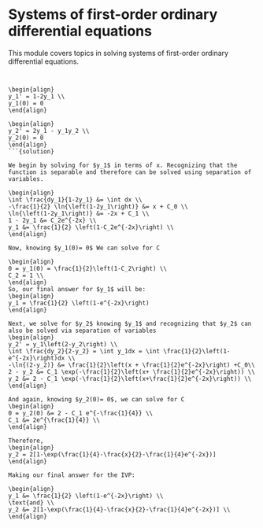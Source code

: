 # Systems of first-order ordinary differential equations

This module covers topics in solving systems of first-order ordinary
differential equations.

```{tableofcontents}
```


```{example} Solve the IVP 

\begin{align}
y_1' = 1-2y_1 \\
y_1(0) = 0 
\end{align}

\begin{align}
y_2' = 2y_1 - y_1y_2 \\
y_2(0) = 0 
\end{align}
```{solution}

We begin by solving for $y_1$ in terms of x. Recognizing that the function is separable and therefore can be solved using separation of variables. 

\begin{align}
\int \frac{dy_1}{1-2y_1} &= \int dx \\
-\frac{1}{2} \ln{\left(1-2y_1\right)} &= x + C_0 \\
\ln{\left(1-2y_1\right)} &= -2x + C_1 \\
1 - 2y_1 &= C_2e^{-2x} \\
y_1 &= \frac{1}{2} \left(1-C_2e^{-2x}\right) \\
\end{align}

Now, knowing $y_1(0)= 0$ We can solve for C

\begin{align}
0 = y_1(0) = \frac{1}{2}\left(1-C_2\right) \\
C_2 = 1 \\
\end{align}
So, our final answer for $y_1$ will be: 
\begin{align}
y_1 = \frac{1}{2} \left(1-e^{-2x}\right)
\end{align}

Next, we solve for $y_2$ knowing $y_1$ and recognizing that $y_2$ can also be solved via separation of variables
\begin{align}
y_2' = y_1\left(2-y_2\right) \\
\int \frac{dy_2}{2-y_2} = \int y_1dx = \int \frac{1}{2}\left(1-e^{-2x}\right)dx \\
-\ln{(2-y_2)} &= \frac{1}{2}\left(x + \frac{1}{2}e^{-2x}\right) +C_0\\
2 - y_2 &= C_1 \exp(-\frac{1}{2}\left(x+ \frac{1}{2}e^{-2x}\right)) \\
y_2 &= 2 - C_1 \exp(-\frac{1}{2}\left(x+\frac{1}{2}e^{-2x}\right)) \\
\end{align}

And again, knowing $y_2(0)= 0$, we can solve for C
\begin{align}
0 = y_2(0) &= 2 - C_1 e^{-\frac{1}{4}} \\
C_1 &= 2e^{\frac{1}{4}} \\
\end{align}

Therefore, 
\begin{align}
y_2 = 2[1-\exp(\frac{1}{4}-\frac{x}{2}-\frac{1}{4}e^{-2x})]
\end{align}

Making our final answer for the IVP: 

\begin{align}
y_1 &= \frac{1}{2} \left(1-e^{-2x}\right) \\
\text{and} \\
y_2 &= 2[1-\exp(\frac{1}{4}-\frac{x}{2}-\frac{1}{4}e^{-2x})] \\
\end{align}

````